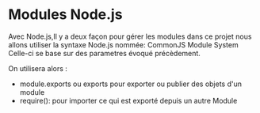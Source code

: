 # Modules Node.js

Avec Node.js,Il y a deux façon pour gérer les modules dans ce projet nous
allons utiliser la syntaxe Node.js nommée: CommonJS Module System
Celle-ci se base sur des parametres évoqué précèdement.

On utilisera alors :

- module.exports ou exports pour exporter ou publier des objets d'un module
- require(): pour importer ce qui est exporté depuis un autre Module
